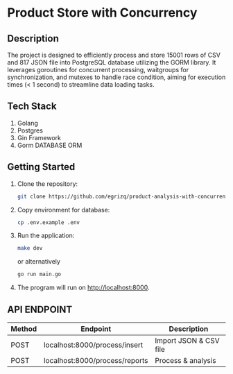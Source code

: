 # Product Store with Concurrency

## Description

The project is designed to efficiently process and store 15001 rows of CSV and 817 JSON file into PostgreSQL database utilizing the GORM library. It leverages goroutines for concurrent processing, waitgroups for synchronization, and mutexes to handle race condition, aiming for execution times (< 1 second) to streamline data loading tasks. 

## Tech Stack

1. Golang
2. Postgres
3. Gin Framework
4. Gorm DATABASE ORM

## Getting Started

1. Clone the repository:

    ```bash
    git clone https://github.com/egrizq/product-analysis-with-concurrency.git
    ```

2. Copy environment for database:

    ```bash
    cp .env.example .env
    ```

3. Run the application:

    ```bash
    make dev
    ```
    or alternatively 
    ```bash
    go run main.go
    ```

4. The program will run on [http://localhost:8000](http://localhost:8000).

## API ENDPOINT

| Method | Endpoint | Description |
|----------|----------|----------|
| POST | localhost:8000/process/insert | Import JSON & CSV file |
| POST | localhost:8000/process/reports | Process & analysis |
